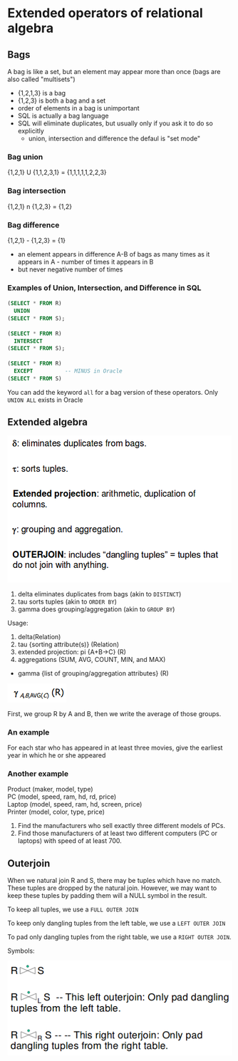 # Extended operators of relational algebra

## Bags
A bag is like a set, but an element may appear more than once (bags are also called "multisets")
- {1,2,1,3} is a bag
- {1,2,3} is both a bag and a set
- order of elements in a bag is unimportant
- SQL is actually a bag language
- SQL will eliminate duplicates, but usually only if you ask it to do so explicitly
  - union, intersection and difference the defaul is "set mode"

### Bag union
{1,2,1} U {1,1,2,3,1} = {1,1,1,1,1,2,2,3}

### Bag intersection
{1,2,1} n {1,2,3} = {1,2}

### Bag difference
{1,2,1} - {1,2,3} = {1}
- an element appears in difference A-B of bags as many times as it appears in A - number of times it appears in B
- but never negative number of times

### Examples of Union, Intersection, and Difference in SQL
```sql
(SELECT * FROM R)
  UNION
(SELECT * FROM S);

(SELECT * FROM R)
  INTERSECT
(SELECT * FROM S);

(SELECT * FROM R)
  EXCEPT          -- MINUS in Oracle
(SELECT * FROM S)
```

You can add the keyword `all` for a bag version of these operators. Only `UNION ALL` exists in Oracle

## Extended algebra

![extended algebra](images/ex-alg.png)

1. delta eliminates duplicates from bags (akin to `DISTINCT`)
2. tau sorts tuples (akin to `ORDER BY`)
3. gamma does grouping/aggregation (akin to `GROUP BY`)

Usage:
1. delta(Relation)
2. tau {sorting attribute(s)} (Relation)
3. extended projection: pi {A+B->C} (R)
4. aggregations (SUM, AVG, COUNT, MIN, and MAX)
  - gamma {list of grouping/aggregation attributes} (R)

![grouping](images/grouping.png)

First, we group R by A and B, then we write the average of those groups.

### An example
For each star who has appeared in at least three movies, give the earliest year in which he or she appeared

### Another example
Product (maker, model, type)<br/>
PC (model, speed, ram, hd, rd, price)<br/>
Laptop (model, speed, ram, hd, screen, price)<br/>
Printer (model, color, type, price)<br/>

1. Find the manufacturers who sell exactly three different models of PCs.
2. Find those manufacturers of at least two different computers (PC or laptops) with speed of at least 700.

## Outerjoin
When we natural join R and S, there may be tuples which have no match. These tuples are dropped by the natural join. However, we may want to keep these tuples by padding them will a NULL symbol in the result.

To keep all tuples, we use a `FULL OUTER JOIN`

To keep only dangling tuples from the left table, we use a `LEFT OUTER JOIN`

To pad only dangling tuples from the right table, we use a `RIGHT OUTER JOIN`.

Symbols:

![outerjoin symbols](images/outerjoin.png)
